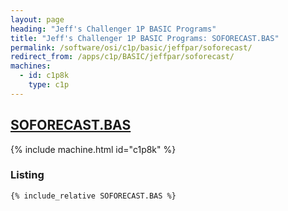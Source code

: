 ```yaml
---
layout: page
heading: "Jeff's Challenger 1P BASIC Programs"
title: "Jeff's Challenger 1P BASIC Programs: SOFORECAST.BAS"
permalink: /software/osi/c1p/basic/jeffpar/soforecast/
redirect_from: /apps/c1p/BASIC/jeffpar/soforecast/
machines:
  - id: c1p8k
    type: c1p
---
```


## [SOFORECAST.BAS](#listing})

{% include machine.html id="c1p8k" %}

### Listing

```bas
{% include_relative SOFORECAST.BAS %}
```
